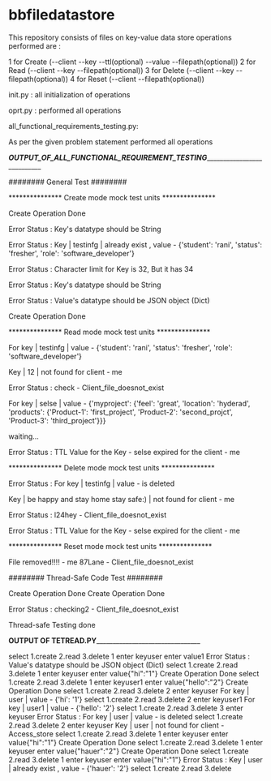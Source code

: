 # bbfiledatastore
This repository consists of files on key-value data store 
operations performed are :

  1 for Create (--client --key  --ttl(optional) --value --filepath(optional)) 
	2 for Read (--client --key --filepath(optional)) 
	3 for Delete (--client --key --filepath(optional)) 
	4 for Reset (--client --filepath(optional))
  
 init.py :
  all initialization of operations 
  
  
 oprt.py :
 performed all operations
 
 all_functional_requirements_testing.py:
 
As per the given problem statement performed all operations

_____________________________________________________OUTPUT_OF_ALL_FUNCTIONAL_REQUIREMENT_TESTING________________________________________________________________________________



######## General Test ########



*************** Create mode mock test units ***************


Create Operation Done

Error Status : Key's datatype should be String

Error Status : Key | testinfg | already exist , value - {'student': 'rani', 'status': 'fresher', 'role': 'software_developer'} 

Error Status : Character limit for Key is 32, But it has 34

Error Status : Key's datatype should be String

Error Status : Value's datatype should be JSON object (Dict)

Create Operation Done



*************** Read mode mock test units ***************


For key | testinfg | value  - {'student': 'rani', 'status': 'fresher', 'role': 'software_developer'} 

Key | 12 | not found for client - me 

Error Status : check - Client_file_doesnot_exist

For key | selse | value  - {'myproject': {'feel': 'great', 'location': 'hyderad', 'products': {'Product-1': 'first_project', 'Product-2': 'second_projct', 'Product-3': 'third_project'}}} 


waiting...

Error Status : TTL Value for the Key - selse expired for the client - me



*************** Delete mode mock test units ***************


Error Status : For key | testinfg | value - is deleted

Key | be happy and stay home stay safe:) | not found for client - me 

Error Status : l24hey - Client_file_doesnot_exist

Error Status : TTL Value for the Key - selse expired for the client - me



*************** Reset mode mock test units ***************


File removed!!!! - me
87Lane - Client_file_doesnot_exist

######## Thread-Safe Code Test ########

Create Operation Done
Create Operation Done


Error Status : checking2 - Client_file_doesnot_exist

Thread-safe Testing done


______________________________________________________OUTPUT OF TETREAD.PY______________________________________________________________________________________



select 1.create 
 2.read 
3.delete 
1
enter keyuser
enter value1
Error Status : Value's datatype should be JSON object (Dict)
select 1.create 
 2.read 
3.delete 
1
enter keyuser
enter value{"hi":"1"}
Create Operation Done
select 1.create 
 2.read 
3.delete 
1
enter keyuser1
enter value{"hello":"2"}
Create Operation Done
select 1.create 
 2.read 
3.delete 
2
enter keyuser
For key | user | value  - {'hi': '1'} 
select 1.create 
 2.read 
3.delete 
2
enter keyuser1
For key | user1 | value  - {'hello': '2'} 
select 1.create 
 2.read 
3.delete 
3
enter keyuser
Error Status : For key | user | value - is deleted
select 1.create 
 2.read 
3.delete 
2
enter keyuser
Key | user | not found for client - Access_store 
select 1.create 
 2.read 
3.delete 
1
enter keyuser 
enter value{"hi":"1"}
Create Operation Done
select 1.create 
 2.read 
3.delete 
1
enter keyuser
enter value{"hauer":"2"}
Create Operation Done
select 1.create 
 2.read 
3.delete 
1
enter keyuser
enter value{"hi":"1"}
Error Status : Key | user | already exist , value - {'hauer': '2'} 
select 1.create 
 2.read 
3.delete 

